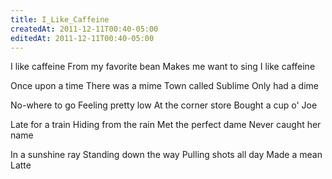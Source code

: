 ```yaml
---
title: I_Like_Caffeine
createdAt: 2011-12-11T00:40-05:00
editedAt: 2011-12-11T00:40-05:00
---
```



I like caffeine
From my favorite bean
Makes me want to sing
I like caffeine

Once upon a time
There was a mime
Town called Sublime
Only had a dime

No-where to go
Feeling pretty low
At the corner store
Bought a cup o' Joe

Late for a train
Hiding from the rain
Met the perfect dame
Never caught her name

In a sunshine ray
Standing down the way
Pulling shots all day
Made a mean Latte



